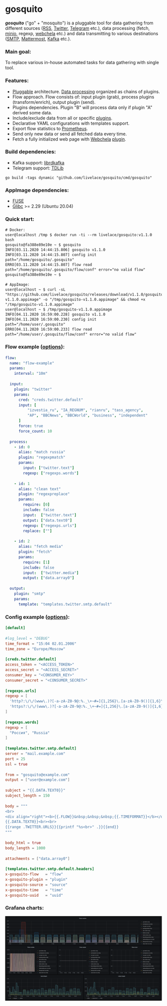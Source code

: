 # gosquito


***gosquito*** ("go" + "mosquito") is a pluggable tool for data
gathering from different sources
([RSS](https://en.wikipedia.org/wiki/RSS),
[Twitter](https://twitter.com), [Telegram](https://telegram.org/) etc.),
data processing (fetch, [minio](https://min.io/), regexp,
[webchela](https://github.com/livelace/webchela) etc.) and data
transmitting to various destinations
([SMTP](https://en.wikipedia.org/wiki/Simple_Mail_Transfer_Protocol),
[Mattermost](https://mattermost.org/),
[Kafka](https://kafka.apache.org/) etc.).

### Main goal:

To replace various in-house automated tasks for data gathering with
single tool.

### Features:

* [Pluggable](https://github.com/livelace/gosquito/blob/master/docs/plugins/plugins.md)
  architecture.
  [Data processing](https://github.com/livelace/gosquito/blob/master/docs/data.md)
  organized as chains of plugins.
* Flow approach. Flow consists of: input plugin (grab), process plugins (transform/enrich), output
  plugin (send).
* Plugins dependencies. Plugin "B" will process data only if plugin "A"
  derived some data.
* Include/exclude data from all or specific [plugins](https://github.com/livelace/gosquito/blob/master/docs/plugins/plugins.md).
* Declarative YAML configurations with templates support.
* Export flow statistics to [Prometheus](https://prometheus.io/).
* Send only new data or send all fetched data every time.
* Fetch a fully initialized web page with [Webchela](https://github.com/livelace/webchela) [plugin](https://github.com/livelace/gosquito/blob/master/docs/plugins/process/webchela.md).


### Build dependencies:

* Kafka support: [librdkafka](https://github.com/edenhill/librdkafka)
* Telegram support: [TDLib](https://github.com/tdlib/td)

```shell script
go build -tags dynamic "github.com/livelace/gosquito/cmd/gosquito"
```

### AppImage dependencies:

* [FUSE](https://github.com/libfuse/libfuse)
* [Glibc](https://www.gnu.org/software/libc/) >= 2.29 (Ubuntu 20.04)

### Quick start:

```shell script
# Docker:
user@localhost /tmp $ docker run -ti --rm livelace/gosquito:v1.1.0 bash
gosquito@fa388e89e10e ~ $ gosquito 
INFO[03.11.2020 14:44:15.806] gosquito v1.1.0   
INFO[03.11.2020 14:44:15.807] config init        path="/home/gosquito/.gosquito"
ERRO[03.11.2020 14:44:15.807] flow read          path="/home/gosquito/.gosquito/flow/conf" error="no valid flow"
gosquito@fa388e89e10e ~ $

# AppImage:
user@localhost ~ $ curl -sL "https://github.com/livelace/gosquito/releases/download/v1.1.0/gosquito-v1.1.0.appimage" -o "/tmp/gosquito-v1.1.0.appimage" && chmod +x "/tmp/gosquito-v1.1.0.appimage"
user@localhost ~ $ /tmp/gosquito-v1.1.0.appimage 
INFO[04.11.2020 16:59:00.228] gosquito v1.1.0   
INFO[04.11.2020 16:59:00.230] config init        path="/home/user/.gosquito"
ERRO[04.11.2020 16:59:00.233] flow read          path="/home/user/.gosquito/flow/conf" error="no valid flow"
```

### Flow example ([options](https://github.com/livelace/gosquito/blob/master/docs/flow.md)):

```yaml
flow:
  name: "flow-example"
  params:
    interval: "10m"

  input:
    plugin: "twitter"
    params:
      cred: "creds.twitter.default"
      input: [
          "izvestia_ru", "IA_REGNUM", "rianru", "tass_agency",
          "AP", "BBCNews", "BBCWorld", "business", "independent"
      ]
      force: true
      force_count: 10

  process:
    - id: 0
      alias: "match russia"
      plugin: "regexpmatch"
      params:
        input: ["twitter.text"]
        regexp: ["regexps.words"]

    - id: 1
      alias: "clean text"
      plugin: "regexpreplace"
      params:
        require: [0]
        include: false
        input:  ["twitter.text"]
        output: ["data.text0"]
        regexp: ["regexps.urls"]
        replace: [""]

    - id: 2
      alias: "fetch media"
      plugin: "fetch"
      params:
        require: [1]
        include: false
        input:  ["twitter.media"]
        output: ["data.array0"]

  output:
    plugin: "smtp"
    params:
      template: "templates.twitter.smtp.default"
```

### Config example ([options](https://github.com/livelace/gosquito/blob/master/docs/config.md)):

```toml
[default]

#log_level = "DEBUG"
time_format = "15:04 02.01.2006"
time_zone = "Europe/Moscow"

[creds.twitter.default]
access_token = "<ACCESS_TOKEN>"
access_secret = "<ACCESS_SECRET>"
consumer_key = "<CONSUMER_KEY>"
consumer_secret = "<CONSUMER_SECRET>"

[regexps.urls]
regexp = [
  'http?:\/\/(www\.)?[-a-zA-Z0-9@:%._\+~#=]{1,256}\.[a-zA-Z0-9()]{1,6}\b([-a-zA-Z0-9()@:%_\+.~#?&//=]*)',
  'https?:\/\/(www\.)?[-a-zA-Z0-9@:%._\+~#=]{1,256}\.[a-zA-Z0-9()]{1,6}\b([-a-zA-Z0-9()@:%_\+.~#?&//=]*)'
]

[regexps.words]
regexp = [
  "Россия", "Russia"
]

[templates.twitter.smtp.default]
server = "mail.example.com"
port = 25
ssl = true

from = "gosquito@example.com"
output = ["user@example.com"]

subject = "{{.DATA.TEXT0}}"
subject_length = 150

body = """
<br>
<div align="right"><b>{{.FLOW}}&nbsp;&nbsp;&nbsp;{{.TIMEFORMAT}}</b></div>
{{.DATA.TEXT0}}<br><br>
{{range .TWITTER.URLS}}{{printf "%s<br>" .}}{{end}}
"""

body_html = true
body_length = 1000

attachments = ["data.array0"]

[templates.twitter.smtp.default.headers]
x-gosquito-flow   = "flow"
x-gosquito-plugin = "plugin"
x-gosquito-source = "source"
x-gosquito-time   = "time"
x-gosquito-uuid   = "uuid"
```

### Grafana charts:

![grafana](https://github.com/livelace/gosquito/blob/master/assets/grafana.png)
